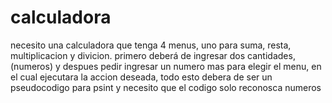 # calculadora
necesito una calculadora que tenga 4 menus, uno para suma, resta, multiplicacion y divicion. primero deberá de ingresar dos cantidades, (numeros)  y despues pedir ingresar un numero mas para elegir el menu, en el cual ejecutara la accion deseada, todo esto debera de ser un pseudocodigo para psint y necesito que el codigo solo reconosca numeros 
